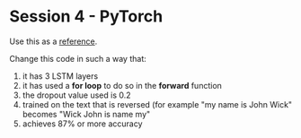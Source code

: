 # Session 4 - PyTorch
Use this as a [reference](https://github.com/bentrevett/pytorch-sentiment-analysis/blob/master/2%20-%20Upgraded%20Sentiment%20Analysis.ipynb). 

Change this code in such a way that:

1. it has 3 LSTM layers
2. it has used a **for loop** to do so in the **forward** function
3. the dropout value used is 0.2
4. trained on the text that is reversed (for example "my name is John Wick" becomes "Wick John is name my"
5. achieves 87% or more accuracy
